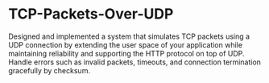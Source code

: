 # TCP-Packets-Over-UDP
Designed and implemented a system that simulates TCP packets using a UDP connection by extending the user space of your application while maintaining reliability and supporting the HTTP protocol on top of UDP. Handle errors such as invalid packets, timeouts, and connection termination gracefully by checksum.  
